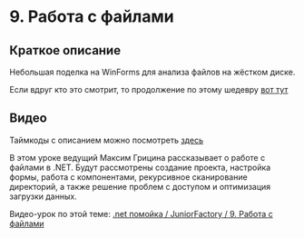 ﻿# 9. Работа с файлами

## Краткое описание

Небольшая поделка на WinForms для анализа файлов на жёстком диске.

Если вдруг кто это смотрит, то продолжение по этому шедевру [вот тут](https://www.youtube.com/watch?v=1bBy3i7XpOU)

## Видео

Таймкоды с описанием можно посмотреть [здесь](video.md)

В этом уроке ведущий Максим Грицина рассказывает о работе с файлами в .NET. 
Будут рассмотрены создание проекта, настройка формы, работа с компонентами, рекурсивное сканирование директорий, 
а также решение проблем с доступом и оптимизация загрузки данных.

Видео-урок по этой теме: [.net помойка / JuniorFactory / 9. Работа с файлами](https://www.youtube.com/watch?v=CURuOxRh_lk)
